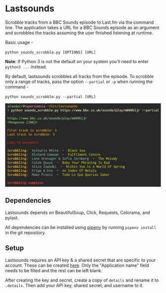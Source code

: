 # Lastsounds

Scrobble tracks from a BBC Sounds episode to Last.fm via the command line. The application takes a URL for a BBC Sounds episode as an argument and scrobbles the tracks assuming the user finished listening at runtime. 

Basic usage -

`python sounds_scrobble.py [OPTIONS] [URL]`

**Note**: If Python 3 is not the default on your system you'll need to enter `python3 ...` instead.

By default, lastsounds scrobbles all tracks from the episode. To scrobble only a range of tracks, pass the option `--partial` or `-p` when running the command - 

`python sounds_scrobble.py --partial [URL]`

![Example output](screenshots/example.png)

## Dependencies

Lastsounds depends on BeautifulSoup, Click, Requests, Colorama, and pylast.

All dependencies can be installed using [pipenv](https://pipenv.kennethreitz.org/en/latest/) by running `pipenv install` in the git repository.

## Setup

Lastsounds requires an API key & a shared secret that are specific to your account. These can be created [here](www.last.fm/api/account/create). Only the "Application name" field needs to be filled and the rest can be left blank. 

After creating the key and secret, create a copy of `details` and rename it to `.details`. Then add your API key, shared secret, and username to it.
